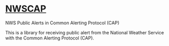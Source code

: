 # [NWSCAP](https://github.com/pjmelling/nwscap)

NWS Public Alerts in Common Alerting Protocol (CAP)

This is a library for receiving public alert from the National Weather Service with the Common Alerting Protocol (CAP).
